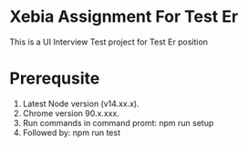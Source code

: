 # Xebia Assignment For Test Er

This is a UI Interview Test project for Test Er position

# Prerequsite
1. Latest Node version (v14.xx.x).
2. Chrome version 90.x.xxx.
3. Run commands in command promt:  npm run setup
4. Followed by: npm run test
   
    